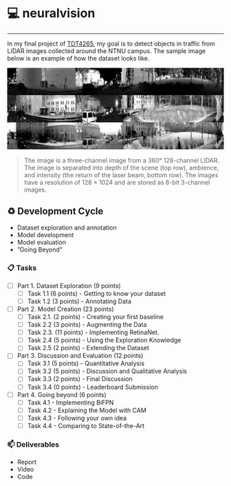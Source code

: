 # :computer: neuralvision
---
In my final project of [TDT4265](https://www.ntnu.edu/studies/courses/TDT4265#tab=omEmnet), my goal is to detect objects in traffic from LIDAR images collected around the NTNU campus. The sample image below is an example of how the dataset looks like.

![sample_image](docs/sample_image.jpg)
> The image is a three-channel image from a 360&deg; 128-channel LIDAR. The image is separated into depth of the scene (top row), ambience, and intensity (the return of the laser beam, bottom row). The images have a resolution of 128 × 1024 and are stored as 8-bit 3-channel images.

## :recycle: Development Cycle

- Dataset exploration and annotation
- Model development
- Model evaluation
- ”Going Beyond”

### :clipboard: Tasks

- [ ] Part 1. Dataset Exploration (9 points)
  - [ ] Task 1.1 (6 points) - Getting to know your dataset
  - [ ] Task 1.2 (3 points) - Annotating Data
- [ ] Part 2. Model Creation (23 points)
  - [ ] Task 2.1. (2 points) - Creating your first baseline
  - [ ] Task 2.2 (3 points) - Augmenting the Data
  - [ ] Task 2.3. (11 points) - Implementing RetinaNet.
  - [ ] Task 2.4 (5 points) - Using the Exploration Knowledge
  - [ ] Task 2.5 (2 points) - Extending the Dataset
- [ ] Part 3. Discussion and Evaluation (12 points)
  - [ ] Task 3.1 (5 points) - Quantitative Analysis
  - [ ] Task 3.2 (5 points) - Discussion and Qualitative Analysis
  - [ ] Task 3.3 (2 points) - Final Discussion
  - [ ] Task 3.4 (0 points) - Leaderboard Submission
- [ ] Part 4. Going beyond (6 points)
  - [ ] Task 4.1 - Implementing BiFPN
  - [ ] Task 4.2 - Explaining the Model with CAM
  - [ ] Task 4.3 - Following your own idea
  - [ ] Task 4.4 - Comparing to State-of-the-Art

### :mailbox: Deliverables

- Report
- Video
- Code
